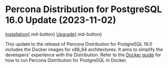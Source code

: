 # Percona Distribution for PostgreSQL 16.0 Update (2023-11-02)

[Installation](installing.md){.md-button}
[Upgrade](major-upgrade.md){.md-button}
 

This update to the release of Percona Distribution for PostgreSQL 16.0 includes the Docker images for x86_64 architectures. It aims to simplify the developers' experience with the Distribution. Refer to the [Docker guide](docker.md) for how to run Percona Distribution for PostgreSQL in Docker.